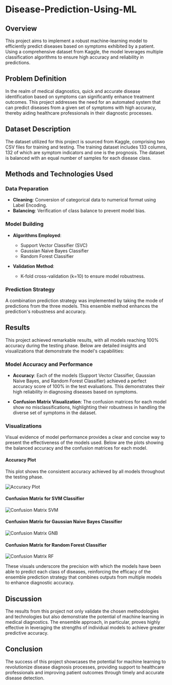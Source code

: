 # Disease-Prediction-Using-ML

## Overview

This project aims to implement a robust machine-learning model to efficiently predict diseases based on symptoms exhibited by a patient. Using a comprehensive dataset from Kaggle, the model leverages multiple classification algorithms to ensure high accuracy and reliability in predictions.

## Problem Definition

In the realm of medical diagnostics, quick and accurate disease identification based on symptoms can significantly enhance treatment outcomes. This project addresses the need for an automated system that can predict diseases from a given set of symptoms with high accuracy, thereby aiding healthcare professionals in their diagnostic processes.

## Dataset Description

The dataset utilized for this project is sourced from Kaggle, comprising two CSV files for training and testing. The training dataset includes 133 columns, 132 of which are symptom indicators and one is the prognosis. The dataset is balanced with an equal number of samples for each disease class.

## Methods and Technologies Used

### Data Preparation

- **Cleaning**: Conversion of categorical data to numerical format using Label Encoding.
- **Balancing**: Verification of class balance to prevent model bias.

### Model Building

- **Algorithms Employed**:
  - Support Vector Classifier (SVC)
  - Gaussian Naive Bayes Classifier
  - Random Forest Classifier

- **Validation Method**:
  - K-fold cross-validation (k=10) to ensure model robustness.

### Prediction Strategy

A combination prediction strategy was implemented by taking the mode of predictions from the three models. This ensemble method enhances the prediction's robustness and accuracy.


## Results

This project achieved remarkable results, with all models reaching 100% accuracy during the testing phase. Below are detailed insights and visualizations that demonstrate the model's capabilities:

### Model Accuracy and Performance

- **Accuracy**: Each of the models (Support Vector Classifier, Gaussian Naive Bayes, and Random Forest Classifier) achieved a perfect accuracy score of 100% in the test evaluations. This demonstrates their high reliability in diagnosing diseases based on symptoms.
  
- **Confusion Matrix Visualization**: The confusion matrices for each model show no misclassifications, highlighting their robustness in handling the diverse set of symptoms in the dataset.

### Visualizations

Visual evidence of model performance provides a clear and concise way to present the effectiveness of the models used. Below are the plots showing the balanced accuracy and the confusion matrices for each model.

#### Accuracy Plot

This plot shows the consistent accuracy achieved by all models throughout the testing phase.

![Accuracy Plot](images/accuracy_plot.png "Model Accuracy Plot")

#### Confusion Matrix for SVM Classifier

![Confusion Matrix SVM](images/confusion_matrix_svm.png "Confusion Matrix for SVM Classifier")

#### Confusion Matrix for Gaussian Naive Bayes Classifier

![Confusion Matrix GNB](images/confusion_matrix_gnb.png "Confusion Matrix for Gaussian Naive Bayes")

#### Confusion Matrix for Random Forest Classifier

![Confusion Matrix RF](images/confusion_matrix_rf.png "Confusion Matrix for Random Forest")

These visuals underscore the precision with which the models have been able to predict each class of diseases, reinforcing the efficacy of the ensemble prediction strategy that combines outputs from multiple models to enhance diagnostic accuracy.

## Discussion

The results from this project not only validate the chosen methodologies and technologies but also demonstrate the potential of machine learning in medical diagnostics. The ensemble approach, in particular, proves highly effective in leveraging the strengths of individual models to achieve greater predictive accuracy.

## Conclusion

The success of this project showcases the potential for machine learning to revolutionize disease diagnosis processes, providing support to healthcare professionals and improving patient outcomes through timely and accurate disease detection.
